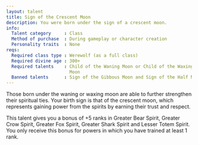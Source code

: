 ```yaml
---
layout: talent
title: Sign of the Crescent Moon
description: You were born under the sign of a crescent moon.
info:
  Talent category     : Class
  Method of purchase  : During gameplay or character creation
  Personality traits  : None
reqs:
  Required class type : Werewolf (as a full class)
  Required divine age : 300+
  Required talents    : Child of the Waning Moon or Child of the Waxing
                        Moon
  Banned talents      : Sign of the Gibbous Moon and Sign of the Half Moon
---
```


Those born under the waning or waxing moon are able to further strengthen their
spiritual ties.  Your birth sign is that of the crescent moon, which represents
gaining power from the spirits by earning their trust and respect.

This talent gives you a bonus of +5 ranks in Greater Bear Spirit, Greater Crow
Spirit, Greater Fox Spirit, Greater Shark Spirit and Lesser Totem Spirit.  You
only receive this bonus for powers in which you have trained at least 1 rank.
